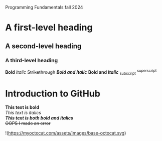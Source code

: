 Programming Fundamentals fall 2024
# A first-level heading
## A second-level heading
### A third-level heading
**Bold**
*Italic*
~~Strikethrough~~
***Bold and Italic***
**Bold and _Italic_**
<sub>subscript</sub>
<sup>superscript</sup>

# Introduction to GitHub
**This text is bold**\
*This text is italics*\
***This text is both bold and italics***\
~~OOPS I made an error~~

!(https://myoctocat.com/assets/images/base-octocat.svg)
